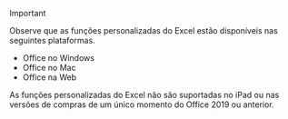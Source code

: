 > [!IMPORTANT]
> Observe que as funções personalizadas do Excel estão disponíveis nas seguintes plataformas.
> - Office no Windows
> - Office no Mac
> - Office na Web
>
> As funções personalizadas do Excel não são suportadas no iPad ou nas versões de compras de um único momento do Office 2019 ou anterior.
